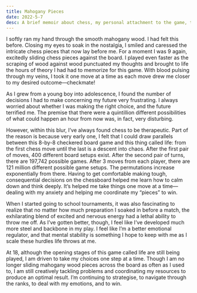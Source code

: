 ```yaml
---
title: Mahogany Pieces
date: 2022-5-7
desc: A brief memoir about chess, my personal attachment to the game, the lessons that I have garnered from this sport, and the therapeutic energy that this game has pumped into my veins.
---
```


I softly ran my hand through the smooth mahogany wood. I had felt this before. Closing my eyes to soak in the nostalgia, I smiled and caressed the intricate chess pieces that now lay before me. For a moment I was 9 again, excitedly sliding chess pieces against the board. I played even faster as the scraping of wood against wood punctuated my thoughts and brought to life the hours of theory I had had to memorize for this game. With blood pulsing through my veins, I took it one move at a time as each move drew me closer to my desired outcome—checkmate!

As I grew from a young boy into adolescence, I found the number of decisions I had to make concerning my future very frustrating. I always worried about whether I was making the right choice, and the future terrified me. The premise that there were a quintillion different possibilities of what could happen an hour from now was, in fact, very disturbing.

However, within this blur, I’ve always found chess to be therapeutic. Part of the reason is because very early one, I felt that I could draw parallels between this 8-by-8 checkered board game and this thing called life: from the first chess move until the last is a descent into chaos. After the first pair of moves, 400 different board setups exist. After the second pair of turns, there are 197,742 possible games. After 3 moves from each player, there are 121 million different possible game setups. The permutations increase exponentially from there. Having to get comfortable making tough, consequential decisions on the chessboard helped me learn how to calm down and think deeply. It’s helped me take things one move at a time—dealing with my anxiety and helping me coordinate my “pieces” to win.

When I started going to school tournaments, it was also fascinating to realize that no matter how much preparation I soaked in before a match, the exhilarating blend of excited and nervous energy had a lethal ability to throw me off. As I’ve gotten better, though, I feel like I’ve developed much more steel and backbone in my play. I feel like I’m a better emotional regulator, and that mental stability is something I hope to keep with me as I scale these hurdles life throws at me.

At 18, although the opening stages of this game called life are still being played, I am driven to take my choices one step at a time. Though I am no longer sliding mahogany wood pieces across the board as often as I used to, I am still creatively tackling problems and coordinating my resources to produce an optimal result. I’m continuing to strategise, to navigate through the ranks, to deal with my emotions, and to win.
